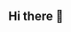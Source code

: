 ## Hi there 👋

<!--
**jaye311/jaye311** is a ✨ _special_ ✨ repository because its `README.md` (this file) appears on your GitHub profile.

Here are some ideas to get you started:

- 🔭 I’m currently working on writing algorithms in Python
- 🌱 I’m currently learning Python
- 👯 I’m looking to collaborate on any coding projects
- 🤔 I’m looking for help with getting an internship for Summer 2025.
- 💬 Ask me about anything
- 📫 How to reach me: johnathanaye311@gmail.com
- 😄 Pronouns: He/Him
- ⚡ Fun fact: I like reading
-->
